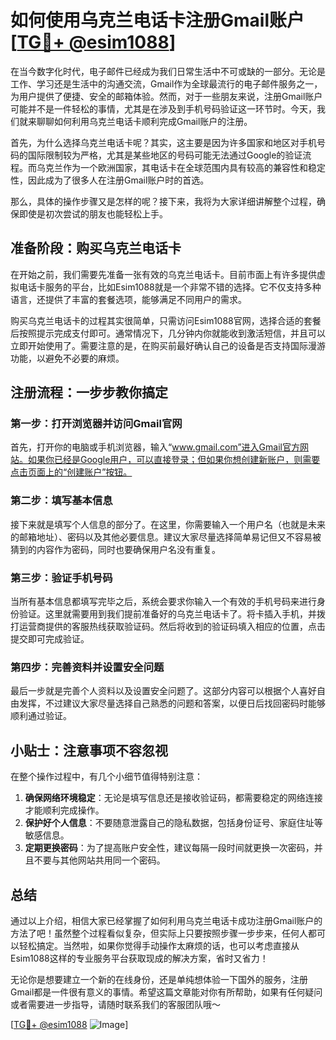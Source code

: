 # 如何使用乌克兰电话卡注册Gmail账户[[TG💪+ @esim1088](https://t.me/s/esim1088)]

在当今数字化时代，电子邮件已经成为我们日常生活中不可或缺的一部分。无论是工作、学习还是生活中的沟通交流，Gmail作为全球最流行的电子邮件服务之一，为用户提供了便捷、安全的邮箱体验。然而，对于一些朋友来说，注册Gmail账户可能并不是一件轻松的事情，尤其是在涉及到手机号码验证这一环节时。今天，我们就来聊聊如何利用乌克兰电话卡顺利完成Gmail账户的注册。

首先，为什么选择乌克兰电话卡呢？其实，这主要是因为许多国家和地区对手机号码的国际限制较为严格，尤其是某些地区的号码可能无法通过Google的验证流程。而乌克兰作为一个欧洲国家，其电话卡在全球范围内具有较高的兼容性和稳定性，因此成为了很多人在注册Gmail账户时的首选。

那么，具体的操作步骤又是怎样的呢？接下来，我将为大家详细讲解整个过程，确保即使是初次尝试的朋友也能轻松上手。

## 准备阶段：购买乌克兰电话卡

在开始之前，我们需要先准备一张有效的乌克兰电话卡。目前市面上有许多提供虚拟电话卡服务的平台，比如Esim1088就是一个非常不错的选择。它不仅支持多种语言，还提供了丰富的套餐选项，能够满足不同用户的需求。

购买乌克兰电话卡的过程其实很简单，只需访问Esim1088官网，选择合适的套餐后按照提示完成支付即可。通常情况下，几分钟内你就能收到激活短信，并且可以立即开始使用了。需要注意的是，在购买前最好确认自己的设备是否支持国际漫游功能，以避免不必要的麻烦。

## 注册流程：一步步教你搞定

### 第一步：打开浏览器并访问Gmail官网

首先，打开你的电脑或手机浏览器，输入“www.gmail.com”进入Gmail官方网站。如果你已经是Google用户，可以直接登录；但如果你想创建新账户，则需要点击页面上的“创建账户”按钮。

### 第二步：填写基本信息

接下来就是填写个人信息的部分了。在这里，你需要输入一个用户名（也就是未来的邮箱地址）、密码以及其他必要信息。建议大家尽量选择简单易记但又不容易被猜到的内容作为密码，同时也要确保用户名没有重复。

### 第三步：验证手机号码

当所有基本信息都填写完毕之后，系统会要求你输入一个有效的手机号码来进行身份验证。这里就需要用到我们提前准备好的乌克兰电话卡了。将卡插入手机，并拨打运营商提供的客服热线获取验证码。然后将收到的验证码填入相应的位置，点击提交即可完成验证。

### 第四步：完善资料并设置安全问题

最后一步就是完善个人资料以及设置安全问题了。这部分内容可以根据个人喜好自由发挥，不过建议大家尽量选择自己熟悉的问题和答案，以便日后找回密码时能够顺利通过验证。

## 小贴士：注意事项不容忽视

在整个操作过程中，有几个小细节值得特别注意：

1. **确保网络环境稳定**：无论是填写信息还是接收验证码，都需要稳定的网络连接才能顺利完成操作。
2. **保护好个人信息**：不要随意泄露自己的隐私数据，包括身份证号、家庭住址等敏感信息。
3. **定期更换密码**：为了提高账户安全性，建议每隔一段时间就更换一次密码，并且不要与其他网站共用同一个密码。

## 总结

通过以上介绍，相信大家已经掌握了如何利用乌克兰电话卡成功注册Gmail账户的方法了吧！虽然整个过程看似复杂，但实际上只要按照步骤一步步来，任何人都可以轻松搞定。当然啦，如果你觉得手动操作太麻烦的话，也可以考虑直接从Esim1088这样的专业服务平台获取现成的解决方案，省时又省力！

无论你是想要建立一个新的在线身份，还是单纯想体验一下国外的服务，注册Gmail都是一件很有意义的事情。希望这篇文章能对你有所帮助，如果有任何疑问或者需要进一步指导，请随时联系我们的客服团队哦～ 

[[TG💪+ @esim1088](https://t.me/s/esim1088) ![Image](https://i.postimg.cc/4NQfJmqS/Snipaste-2025-05-13-00-14-12.png)]